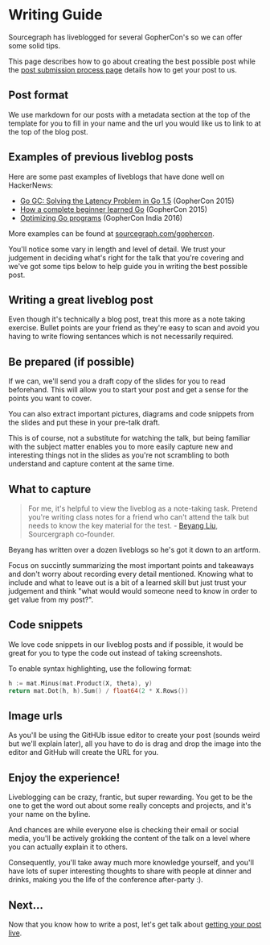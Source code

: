 # Writing Guide

Sourcegraph has liveblogged for several GopherCon's so we can offer some solid tips.

This page describes how to go about creating the best possible post while the [post submission process page](post-submission-process.md) details how to get your post to us.

## Post format

We use markdown for our posts with a metadata section at the top of the template for you to fill in your name and the url you would like us to link to at the top of the blog post.

## Examples of previous liveblog posts 

Here are some past examples of liveblogs that have done well on HackerNews:

 - [Go GC: Solving the Latency Problem in Go 1.5](http://gophercon2015.tumblr.com/post/123574706480/go-gc-solving-the-latency-problem-in-go-15) (GopherCon 2015)
 - [How a complete beginner learned Go](http://gophercon2015.tumblr.com/post/123565059490/how-a-complete-beginner-learned-go-as-her-first) (GopherCon 2015)
 - [Optimizing Go programs](http://gopherconindia.tumblr.com/post/111549295932/jason-moiron-go-faster-optimizing-go-programs) (GopherCon India 2016)

 More examples can be found at [sourcegraph.com/gophercon](sourcegraph.com/gophercon).

 You'll notice some vary in length and level of detail. We trust your judgement in deciding what's right for the talk that you're covering and we've got some tips below to help guide you in writing the best possible post.

## Writing a great liveblog post

Even though it's technically a blog post, treat this more as a note taking exercise. Bullet points are your friend as they're easy to scan and avoid you having to write flowing sentances which is not necessarily required.

## Be prepared (if possible)

If we can, we'll send you a draft copy of the slides for you to read beforehand. This will allow you to start your post and get a sense for the points you want to cover.

You can also extract important pictures, diagrams and code snippets from the slides and put these in your pre-talk draft.

This is of course, not a substitute for watching the talk, but being familiar with the subject matter enables you to more easily capture new and interesting things not in the slides as you're not scrambling to both understand and capture content at the same time.

## What to capture

> For me, it's helpful to view the liveblog as a note-taking task. Pretend you're writing class notes for a friend who can't attend the talk but needs to know the key material for the test. - [Beyang Liu](https://twitter.com/beyang), Sourcergraph co-founder.
 
Beyang has written over a dozen liveblogs so he's got it down to an artform.

Focus on succintly summarizing the most important points and takeaways and don't worry about recording every detail mentioned. Knowing what to include and what to leave out is a bit of a learned skill but just trust your judgement and think "what would would someone need to know in order to get value from my post?".

## Code snippets

We love code snippets in our liveblog posts and if possible, it would be great for you to type the code out instead of taking screenshots.

To enable syntax highlighting, use the following format:

```go
h := mat.Minus(mat.Product(X, theta), y)
return mat.Dot(h, h).Sum() / float64(2 * X.Rows())
```

## Image urls

As you'll be using the GitHUb issue editor to create your post (sounds weird but we'll explain later), all you have to do is drag and drop the image into the editor and GitHub will create the URL for you.

## Enjoy the experience!

Liveblogging can be crazy, frantic, but super rewarding. You get to be the one to get the word out about some really concepts and projects, and it's your name on the byline. 

And chances are while everyone else is checking their email or social media, you'll be actively grokking the content of the talk on a level where you can actually explain it to others. 

Consequently, you'll take away much more knowledge yourself, and you'll have lots of super interesting thoughts to share with people at dinner and drinks, making you the life of the conference after-party :).

## Next...

Now that you know how to write a post, let's get talk about [getting your post live](post-submission-process.md).
